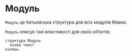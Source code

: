 # Модуль

`Модуль` <keyword>це</keyword> батьківська <keyword>структура</keyword> для всіх модулів <subject>Мавки</subject>.

`Модуль` описує такі властивості для своїх обʼєктів:

```мавка
структура Модуль
  назва текст
кінець
```
